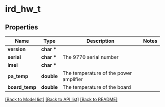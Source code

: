 # ird_hw_t

## Properties
Name | Type | Description | Notes
------------ | ------------- | ------------- | -------------
**version** | **char \*** |  | 
**serial** | **char \*** | The 9770 serial number | 
**imei** | **char \*** |  | 
**pa_temp** | **double** | The temperature of the power amplifier | 
**board_temp** | **double** | The temperature of the board | 

[[Back to Model list]](../README.md#documentation-for-models) [[Back to API list]](../README.md#documentation-for-api-endpoints) [[Back to README]](../README.md)


